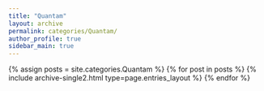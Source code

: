 ```yaml
---
title: "Quantam"
layout: archive
permalink: categories/Quantam/
author_profile: true
sidebar_main: true
---
```



{% assign posts = site.categories.Quantam %}
{% for post in posts %} 
  {% include archive-single2.html type=page.entries_layout %} 
{% endfor %}

